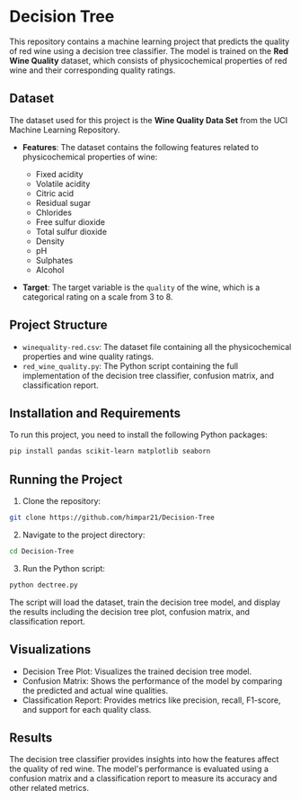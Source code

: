 # Decision Tree
This repository contains a machine learning project that predicts the quality of red wine using a decision tree classifier. The model is trained on the **Red Wine Quality** dataset, which consists of physicochemical properties of red wine and their corresponding quality ratings.

## Dataset

The dataset used for this project is the **Wine Quality Data Set** from the UCI Machine Learning Repository.

- **Features**: The dataset contains the following features related to physicochemical properties of wine:
  - Fixed acidity
  - Volatile acidity
  - Citric acid
  - Residual sugar
  - Chlorides
  - Free sulfur dioxide
  - Total sulfur dioxide
  - Density
  - pH
  - Sulphates
  - Alcohol
  
- **Target**: The target variable is the `quality` of the wine, which is a categorical rating on a scale from 3 to 8.

## Project Structure
- `winequality-red.csv`: The dataset file containing all the physicochemical properties and wine quality ratings.
- `red_wine_quality.py`: The Python script containing the full implementation of the decision tree classifier, confusion matrix, and classification report.

## Installation and Requirements
To run this project, you need to install the following Python packages:

```bash
pip install pandas scikit-learn matplotlib seaborn
```
## Running the Project
1) Clone the repository:
```bash
git clone https://github.com/himpar21/Decision-Tree
```

2) Navigate to the project directory:
```bash
cd Decision-Tree
```
3) Run the Python script:
```bash
python dectree.py
```

The script will load the dataset, train the decision tree model, and display the results including the decision tree plot, confusion matrix, and classification report.

## Visualizations
- Decision Tree Plot: Visualizes the trained decision tree model.
- Confusion Matrix: Shows the performance of the model by comparing the predicted and actual wine qualities.
- Classification Report: Provides metrics like precision, recall, F1-score, and support for each quality class.

## Results
The decision tree classifier provides insights into how the features affect the quality of red wine.
The model's performance is evaluated using a confusion matrix and a classification report to measure its accuracy and other related metrics.
